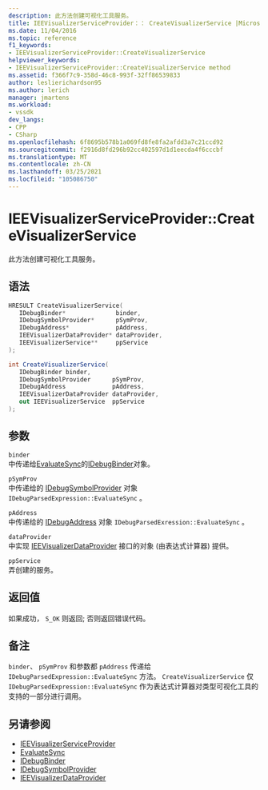 ```yaml
---
description: 此方法创建可视化工具服务。
title: IEEVisualizerServiceProvider：： CreateVisualizerService |Microsoft Docs
ms.date: 11/04/2016
ms.topic: reference
f1_keywords:
- IEEVisualizerServiceProvider::CreateVisualizerService
helpviewer_keywords:
- IEEVisualizerServiceProvider::CreateVisualizerService method
ms.assetid: f366f7c9-358d-46c8-993f-32ff86539833
author: leslierichardson95
ms.author: lerich
manager: jmartens
ms.workload:
- vssdk
dev_langs:
- CPP
- CSharp
ms.openlocfilehash: 6f8695b578b1a069fd8fe8fa2afdd3a7c21ccd92
ms.sourcegitcommit: f2916d8fd296b92cc402597d1d1eecda4f6cccbf
ms.translationtype: MT
ms.contentlocale: zh-CN
ms.lasthandoff: 03/25/2021
ms.locfileid: "105086750"
---
```

# <a name="ieevisualizerserviceprovidercreatevisualizerservice"></a>IEEVisualizerServiceProvider::CreateVisualizerService
此方法创建可视化工具服务。

## <a name="syntax"></a>语法

```cpp
HRESULT CreateVisualizerService(
   IDebugBinder*              binder,
   IDebugSymbolProvider*      pSymProv,
   IDebugAddress*             pAddress,
   IEEVisualizerDataProvider* dataProvider,
   IEEVisualizerService**     ppService
);
```

```csharp
int CreateVisualizerService(
   IDebugBinder binder,
   IDebugSymbolProvider      pSymProv,
   IDebugAddress             pAddress,
   IEEVisualizerDataProvider dataProvider,
   out IEEVisualizerService  ppService
);
```

## <a name="parameters"></a>参数
`binder`\
中传递给[EvaluateSync](../../../extensibility/debugger/reference/idebugparsedexpression-evaluatesync.md)的[IDebugBinder](../../../extensibility/debugger/reference/idebugbinder.md)对象。

`pSymProv`\
中传递给的 [IDebugSymbolProvider](../../../extensibility/debugger/reference/idebugsymbolprovider.md) 对象 `IDebugParsedExpression::EvaluateSync` 。

`pAddress`\
中传递给的 [IDebugAddress](../../../extensibility/debugger/reference/idebugaddress.md) 对象 `IDebugParsedExression::EvaluateSync` 。

`dataProvider`\
中实现 [IEEVisualizerDataProvider](../../../extensibility/debugger/reference/ieevisualizerdataprovider.md) 接口的对象 (由表达式计算器) 提供。

`ppService`\
弄创建的服务。

## <a name="return-value"></a>返回值
 如果成功， `S_OK` 则返回; 否则返回错误代码。

## <a name="remarks"></a>备注
 `binder`、 `pSymProv` 和参数都 `pAddress` 传递给 `IDebugParsedExpression::EvaluateSync` 方法。 `CreateVisualizerService` 仅 `IDebugParsedExpression::EvaluateSync` 作为表达式计算器对类型可视化工具的支持的一部分进行调用。

## <a name="see-also"></a>另请参阅
- [IEEVisualizerServiceProvider](../../../extensibility/debugger/reference/ieevisualizerserviceprovider.md)
- [EvaluateSync](../../../extensibility/debugger/reference/idebugparsedexpression-evaluatesync.md)
- [IDebugBinder](../../../extensibility/debugger/reference/idebugbinder.md)
- [IDebugSymbolProvider](../../../extensibility/debugger/reference/idebugsymbolprovider.md)
- [IEEVisualizerDataProvider](../../../extensibility/debugger/reference/ieevisualizerdataprovider.md)
